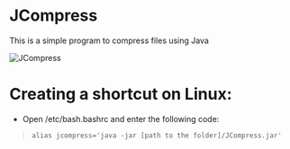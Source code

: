 # JCompress

This is a simple program to compress files using Java

![JCompress](http://i.imgur.com/KHnalvV.gif)

# Creating a shortcut on Linux:

- Open /etc/bash.bashrc and enter the following code:

>   ````alias jcompress='java -jar [path to the folder]/JCompress.jar'````